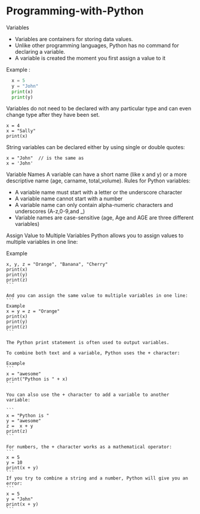 # Programming-with-Python

 Variables


* Variables are containers for storing data values.
* Unlike other programming languages, Python has no command for declaring a variable.
* A variable is created the moment you first assign a value to it

Example :
```python
  x = 5
  y = "John"
  print(x)
  print(y)
```



Variables do not need to be declared with any particular type and can even change type after they have been set.

```
x = 4   
x = "Sally" 
print(x)
```

String variables can be declared either by using single or double quotes:

```
x = "John"  // is the same as
x = 'John'
```

Variable Names
A variable can have a short name (like x and y) or a more descriptive name (age, carname, total_volume). Rules for Python variables:
* A variable name must start with a letter or the underscore character
* A variable name cannot start with a number
* A variable name can only contain alpha-numeric characters and underscores (A-z,0-9,and _)
* Variable names are case-sensitive (age, Age and AGE are three different variables)


Assign Value to Multiple Variables
Python allows you to assign values to multiple variables in one line:

Example
````
x, y, z = "Orange", "Banana", "Cherry"
print(x)
print(y)
print(z)
```

And you can assign the same value to multiple variables in one line:
```
Example
x = y = z = "Orange"
print(x)
print(y)
print(z)
```

The Python print statement is often used to output variables.

To combine both text and a variable, Python uses the + character:

Example
```
x = "awesome"
print("Python is " + x)
```

You can also use the + character to add a variable to another variable:

```
x = "Python is "
y = "awesome"
z =  x + y
print(z)
```

For numbers, the + character works as a mathematical operator:
```
x = 5
y = 10
print(x + y)
```
If you try to combine a string and a number, Python will give you an error:
```
x = 5
y = "John"
print(x + y)
```
